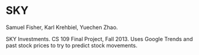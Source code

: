 SKY
===

Samuel Fisher, Karl Krehbiel, Yuechen Zhao.

SKY Investments. CS 109 Final Project, Fall 2013. Uses Google Trends and past stock prices to try to predict stock movements.